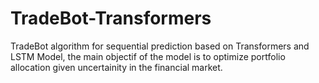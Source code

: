 # TradeBot-Transformers
TradeBot algorithm for sequential prediction based on Transformers and LSTM Model, the main objectif of the model is to optimize portfolio allocation given uncertainity in the financial market.
